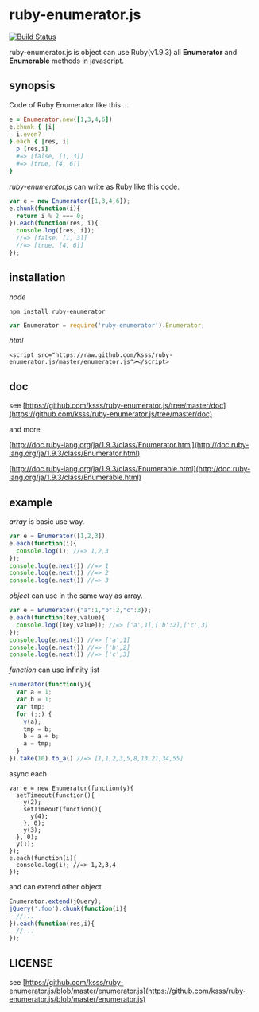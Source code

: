 ruby-enumerator.js
==================


[![Build Status](https://travis-ci.org/ksss/ruby-enumerator.js.png?branch=master)](https://travis-ci.org/ksss/ruby-enumerator.js)

ruby-enumerator.js is object can use Ruby(v1.9.3) all **Enumerator** and **Enumerable** methods in javascript.

## synopsis
Code of Ruby Enumerator like this ...
```ruby
e = Enumerator.new([1,3,4,6])
e.chunk { |i|
  i.even?
}.each { |res, i|
  p [res,i]
  #=> [false, [1, 3]]
  #=> [true, [4, 6]]
}
```
_ruby-enumerator.js_ can write as Ruby like this code.
```javascript
var e = new Enumerator([1,3,4,6]);
e.chunk(function(i){
  return i % 2 === 0;
}).each(function(res, i){
  console.log([res, i]);
  //=> [false, [1, 3]]
  //=> [true, [4, 6]]
});
```

## installation
_node_
```
npm install ruby-enumerator
```
```javascript
var Enumerator = require('ruby-enumerator').Enumerator;
```

_html_
```
<script src="https://raw.github.com/ksss/ruby-enumerator.js/master/enumerator.js"></script>
```


## doc
see [https://github.com/ksss/ruby-enumerator.js/tree/master/doc](https://github.com/ksss/ruby-enumerator.js/tree/master/doc)

and more

[http://doc.ruby-lang.org/ja/1.9.3/class/Enumerator.html](http://doc.ruby-lang.org/ja/1.9.3/class/Enumerator.html)

[http://doc.ruby-lang.org/ja/1.9.3/class/Enumerable.html](http://doc.ruby-lang.org/ja/1.9.3/class/Enumerable.html)

## example
_array_ is basic use way.
```javascript
var e = Enumerator([1,2,3])
e.each(function(i){
  console.log(i); //=> 1,2,3
});
console.log(e.next()) //=> 1
console.log(e.next()) //=> 2
console.log(e.next()) //=> 3
```

_object_ can use in the same way as array.
```javascript
var e = Enumerator({"a":1,"b":2,"c":3});
e.each(function(key,value){
  console.log([key,value]); //=> ['a',1],['b':2],['c',3]
});
console.log(e.next()) //=> ['a',1]
console.log(e.next()) //=> ['b',2]
console.log(e.next()) //=> ['c',3]
```

_function_ can use infinity list
```javascript
Enumerator(function(y){
  var a = 1;
  var b = 1;
  var tmp;
  for (;;) {
    y(a);
    tmp = b;
    b = a + b;
    a = tmp;
  }
}).take(10).to_a() //=> [1,1,2,3,5,8,13,21,34,55]
```

async each
```
var e = new Enumerator(function(y){
  setTimeout(function(){
    y(2);
    setTimeout(function(){
      y(4);
    }, 0);
    y(3);
  }, 0);
  y(1);
});
e.each(function(i){
  console.log(i); //=> 1,2,3,4
});
```

and can extend other object.
```javascript
Enumerator.extend(jQuery);
jQuery('.foo').chunk(function(i){
  //...
}).each(function(res,i){
  //...
});
```

## LICENSE
see [https://github.com/ksss/ruby-enumerator.js/blob/master/enumerator.js](https://github.com/ksss/ruby-enumerator.js/blob/master/enumerator.js)

